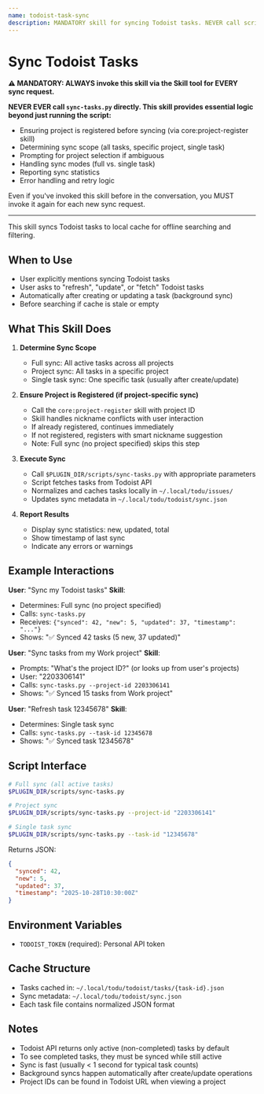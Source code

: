 ```yaml
---
name: todoist-task-sync
description: MANDATORY skill for syncing Todoist tasks. NEVER call scripts/sync-tasks.py directly - ALWAYS use this skill via the Skill tool. Use when user wants to sync Todoist tasks. (plugin:todoist@todu)
---
```


# Sync Todoist Tasks

**⚠️ MANDATORY: ALWAYS invoke this skill via the Skill tool for EVERY sync request.**

**NEVER EVER call `sync-tasks.py` directly. This skill provides essential logic beyond just running the script:**

- Ensuring project is registered before syncing (via core:project-register skill)
- Determining sync scope (all tasks, specific project, single task)
- Prompting for project selection if ambiguous
- Handling sync modes (full vs. single task)
- Reporting sync statistics
- Error handling and retry logic

Even if you've invoked this skill before in the conversation, you MUST invoke it again for each new sync request.

---

This skill syncs Todoist tasks to local cache for offline searching and filtering.

## When to Use

- User explicitly mentions syncing Todoist tasks
- User asks to "refresh", "update", or "fetch" Todoist tasks
- Automatically after creating or updating a task (background sync)
- Before searching if cache is stale or empty

## What This Skill Does

1. **Determine Sync Scope**
   - Full sync: All active tasks across all projects
   - Project sync: All tasks in a specific project
   - Single task sync: One specific task (usually after create/update)

2. **Ensure Project is Registered (if project-specific sync)**
   - Call the `core:project-register` skill with project ID
   - Skill handles nickname conflicts with user interaction
   - If already registered, continues immediately
   - If not registered, registers with smart nickname suggestion
   - Note: Full sync (no project specified) skips this step

3. **Execute Sync**
   - Call `$PLUGIN_DIR/scripts/sync-tasks.py` with appropriate parameters
   - Script fetches tasks from Todoist API
   - Normalizes and caches tasks locally in `~/.local/todu/issues/`
   - Updates sync metadata in `~/.local/todu/todoist/sync.json`

4. **Report Results**
   - Display sync statistics: new, updated, total
   - Show timestamp of last sync
   - Indicate any errors or warnings

## Example Interactions

**User**: "Sync my Todoist tasks"
**Skill**:

- Determines: Full sync (no project specified)
- Calls: `sync-tasks.py`
- Receives: `{"synced": 42, "new": 5, "updated": 37, "timestamp": "..."}`
- Shows: "✅ Synced 42 tasks (5 new, 37 updated)"

**User**: "Sync tasks from my Work project"
**Skill**:

- Prompts: "What's the project ID?" (or looks up from user's projects)
- User: "2203306141"
- Calls: `sync-tasks.py --project-id 2203306141`
- Shows: "✅ Synced 15 tasks from Work project"

**User**: "Refresh task 12345678"
**Skill**:

- Determines: Single task sync
- Calls: `sync-tasks.py --task-id 12345678`
- Shows: "✅ Synced task 12345678"

## Script Interface

```bash
# Full sync (all active tasks)
$PLUGIN_DIR/scripts/sync-tasks.py

# Project sync
$PLUGIN_DIR/scripts/sync-tasks.py --project-id "2203306141"

# Single task sync
$PLUGIN_DIR/scripts/sync-tasks.py --task-id "12345678"
```

Returns JSON:

```json
{
  "synced": 42,
  "new": 5,
  "updated": 37,
  "timestamp": "2025-10-28T10:30:00Z"
}
```

## Environment Variables

- `TODOIST_TOKEN` (required): Personal API token

## Cache Structure

- Tasks cached in: `~/.local/todu/todoist/tasks/{task-id}.json`
- Sync metadata: `~/.local/todu/todoist/sync.json`
- Each task file contains normalized JSON format

## Notes

- Todoist API returns only active (non-completed) tasks by default
- To see completed tasks, they must be synced while still active
- Sync is fast (usually < 1 second for typical task counts)
- Background syncs happen automatically after create/update operations
- Project IDs can be found in Todoist URL when viewing a project

